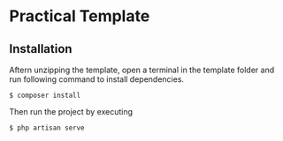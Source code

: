 # Practical Template

## Installation

Aftern unzipping the template, open a terminal in the template folder and run following command to install dependencies.

```
$ composer install
```

Then run the project by executing

```
$ php artisan serve
```
